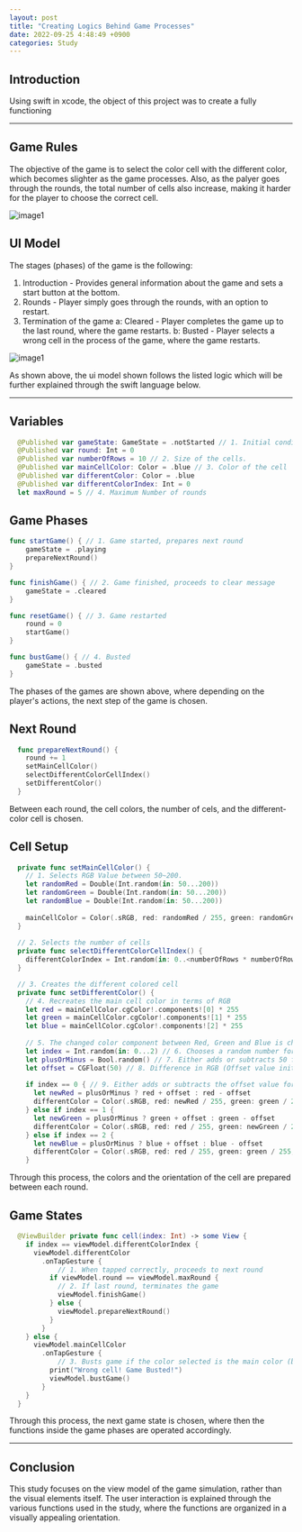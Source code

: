 ```yaml
---
layout: post
title: "Creating Logics Behind Game Processes"
date: 2022-09-25 4:48:49 +0900
categories: Study
---
```


## Introduction

Using swift in xcode, the object of this project was to create a fully functioning 

---

## Game Rules

The objective of the game is to select the color cell with the different color, which becomes slighter as the game processes. Also, as the palyer goes through the rounds, the total number of cells also increase, making it harder for the player to choose the correct cell.

![image1](/devblog/assets/article_images/color_game/cubes.png)

## UI Model

The stages (phases) of the game is the following:

1. Introduction - Provides general information about the game and sets a start button at the bottom.
2. Rounds - Player simply goes through the rounds, with an option to restart.
3. Termination of the game
a: Cleared - Player completes the game up to the last round, where the game restarts.
b: Busted - Player selects a wrong cell in the process of the game, where the game restarts.

![image1](/devblog/assets/article_images/color_game/uimodel.png)

As shown above, the ui model shown follows the listed logic which will be further explained through the swift language below.

---

## Variables

```swift
  @Published var gameState: GameState = .notStarted // 1. Initial condition of the game --> notstarted
  @Published var round: Int = 0
  @Published var numberOfRows = 10 // 2. Size of the cells.
  @Published var mainCellColor: Color = .blue // 3. Color of the cell
  @Published var differentColor: Color = .blue
  @Published var differentColorIndex: Int = 0
  let maxRound = 5 // 4. Maximum Number of rounds
```

## Game Phases

```swift
func startGame() { // 1. Game started, prepares next round
    gameState = .playing
    prepareNextRound()
}

func finishGame() { // 2. Game finished, proceeds to clear message
    gameState = .cleared
}

func resetGame() { // 3. Game restarted
    round = 0
    startGame()
}

func bustGame() { // 4. Busted
    gameState = .busted
}
```

The phases of the games are shown above, where depending on the player's actions, the next step of the game is chosen.

## Next Round

```Swift
  func prepareNextRound() {
    round += 1
    setMainCellColor()
    selectDifferentColorCellIndex()
    setDifferentColor()
  }
```

Between each round, the cell colors, the number of cels, and the different-color cell is chosen.

## Cell Setup

```Swift
  private func setMainCellColor() {
    // 1. Selects RGB Value between 50~200.
    let randomRed = Double(Int.random(in: 50...200))
    let randomGreen = Double(Int.random(in: 50...200))
    let randomBlue = Double(Int.random(in: 50...200))
    
    mainCellColor = Color(.sRGB, red: randomRed / 255, green: randomGreen / 255, blue: randomBlue / 255, opacity: 1.0)
  }
  
  // 2. Selects the number of cells
  private func selectDifferentColorCellIndex() {
    differentColorIndex = Int.random(in: 0..<numberOfRows * numberOfRows)
  }

  // 3. Creates the different colored cell
  private func setDifferentColor() {
    // 4. Recreates the main cell color in terms of RGB
    let red = mainCellColor.cgColor!.components![0] * 255
    let green = mainCellColor.cgColor!.components![1] * 255
    let blue = mainCellColor.cgColor!.components![2] * 255
    
    // 5. The changed color component between Red, Green and Blue is chosen.
    let index = Int.random(in: 0...2) // 6. Chooses a random number for the RGB change
    let plusOrMinus = Bool.random() // 7. Either adds or subtracts 50 from the RGB value
    let offset = CGFloat(50) // 8. Difference in RGB (Offset value initially set to 50)
    
    if index == 0 { // 9. Either adds or subtracts the offset value for the changed color value
      let newRed = plusOrMinus ? red + offset : red - offset
      differentColor = Color(.sRGB, red: newRed / 255, green: green / 255, blue: blue / 255, opacity: 1.0)
    } else if index == 1 {
      let newGreen = plusOrMinus ? green + offset : green - offset
      differentColor = Color(.sRGB, red: red / 255, green: newGreen / 255, blue: blue / 255, opacity: 1.0)
    } else if index == 2 {
      let newBlue = plusOrMinus ? blue + offset : blue - offset
      differentColor = Color(.sRGB, red: red / 255, green: green / 255, blue: newBlue / 255, opacity: 1.0)
    }
```

Through this process, the colors and the orientation of the cell are prepared between each round.

## Game States

```Swift
  @ViewBuilder private func cell(index: Int) -> some View {
    if index == viewModel.differentColorIndex {
      viewModel.differentColor
        .onTapGesture {
            // 1. When tapped correctly, proceeds to next round
          if viewModel.round == viewModel.maxRound {
            // 2. If last round, terminates the game
            viewModel.finishGame()
          } else {
            viewModel.prepareNextRound()
          }
        }
    } else {
      viewModel.mainCellColor
        .onTapGesture {
            // 3. Busts game if the color selected is the main color (but not the altered color)
          print("Wrong cell! Game Busted!")
          viewModel.bustGame()
        }
    }
  }
```

Through this process, the next game state is chosen, where then the functions inside the game phases are operated accordingly.

---

## Conclusion

This study focuses on the view model of the game simulation, rather than the visual elements itself. The user interaction is explained through the various functions used in the study, where the functions are organized in a visually appealing orientation.